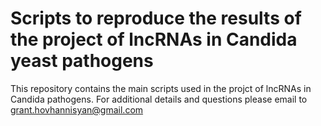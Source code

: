 # Scripts to reproduce the results of the project of lncRNAs in Candida yeast pathogens

This repository contains the main scripts used in the projct of lncRNAs in Candida pathogens. For additional details and questions please email to grant.hovhannisyan@gmail.com
